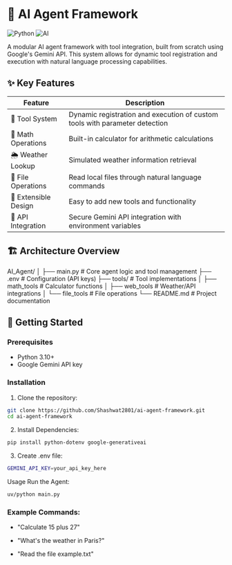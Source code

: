 # 🤖 AI Agent Framework

![Python](https://img.shields.io/badge/Python-3.10+-blue.svg)
![AI](https://img.shields.io/badge/AI-Generative%20Agent-orange.svg)

A modular AI agent framework with tool integration, built from scratch using Google's Gemini API. This system allows for dynamic tool registration and execution with natural language processing capabilities.

## ✨ Key Features

| Feature                | Description                                                                 |
|------------------------|-----------------------------------------------------------------------------|
| 🔧 Tool System         | Dynamic registration and execution of custom tools with parameter detection |
| 🧮 Math Operations     | Built-in calculator for arithmetic calculations                            |
| 🌦️ Weather Lookup      | Simulated weather information retrieval                                    |
| 📂 File Operations     | Read local files through natural language commands                         |
| 🧩 Extensible Design   | Easy to add new tools and functionality                                   |
| 🔐 API Integration     | Secure Gemini API integration with environment variables                  |

## 🏗️ Architecture Overview
AI_Agent/
│
├── main.py # Core agent logic and tool management
├── .env # Configuration (API keys)
├── tools/ # Tool implementations
│ ├── math_tools # Calculator functions
│ ├── web_tools  # Weather/API integrations
│ └── file_tools # File operations
└── README.md # Project documentation


## 🚀 Getting Started

### Prerequisites
- Python 3.10+
- Google Gemini API key

### Installation
1. Clone the repository:
```bash
git clone https://github.com/Shashwat2801/ai-agent-framework.git
cd ai-agent-framework

```
2. Install Dependencies:
```bash
pip install python-dotenv google-generativeai

```
3. Create .env file:
```bash
GEMINI_API_KEY=your_api_key_here

```
Usage
Run the Agent:
```bash
uv/python main.py

```
### Example Commands:
- "Calculate 15 plus 27"

- "What's the weather in Paris?"

- "Read the file example.txt"
